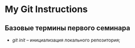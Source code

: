 # My Git Instructions

## Базовые термины первого семинара

* *git init* – инициализация локального репозитория;
